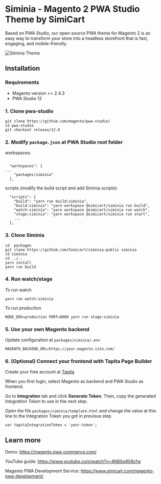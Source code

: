 # Siminia - Magento 2 PWA Studio Theme by SimiCart

Based on PWA Studio, our open-source PWA theme for Magento 2 is an easy way to transform your store into a headless storefront that is fast, engaging, and mobile-friendly.

![Siminia Theme](https://tapita.io/pb/pub/media/spb/usr/19/oti/1640680526209/siminia.png 'Siminia Theme')

## Installation

### Requirements

- Magento version >= 2.4.3
- PWA Studio 12

### 1. Clone pwa-studio

```
git clone https://github.com/magento/pwa-studio/
cd pwa-studio
git checkout release/12.0
```

### 2. Modify `package.json` at PWA Studio root folder

workspaces:

```

  "workspaces": [
...
    "packages/siminia"
  ],

```

scripts (modify the build script and add Siminia scripts):

```
  "scripts": {
    "build": "yarn run build:siminia",
    "build:siminia": "yarn workspace @simicart/siminia run build",
    "watch:siminia": "yarn workspace @simicart/siminia run watch",
    "stage:siminia": "yarn workspace @simicart/siminia run start",
    ...
  },
```

### 3. Clone Siminia

```
cd  packages
git clone https://github.com/Simicart/siminia-public siminia
cd siminia
cd ../..
yarn install
yarn run build
```

### 4. Run watch/stage

To run watch

```
yarn run watch:siminia
```

To run production

```
NODE_ENV=production PORT=8080 yarn run stage:siminia
```

### 5. Use your own Magento backend

Update configuration at `packages/siminia/.env`

```
MAGENTO_BACKEND_URL=https://your.magento.site.com/
```

### 6. (Optional) Connect your frontend with Tapita Page Builder

Create your free account at [Tapita](https://tapita.io/pagebuilder/register)

When you first login, select Magento as backend and PWA Studio as frontend.

Go to **Integration** tab and click **Generate Token**. Then, copy the generated _Integration Token_ to use in the next step.

Open the file `packages/siminia/template.html` and change the value at this line to the Integration Token you got in previous step

```
var tapitaIntegrationToken = 'your-token';
```

## Learn more

Demo: https://magento.pwa-commerce.com/

YouTube guide: https://www.youtube.com/watch?v=4NBSq908zfw

Magento PWA Development Service: https://www.simicart.com/magento-pwa-development/
